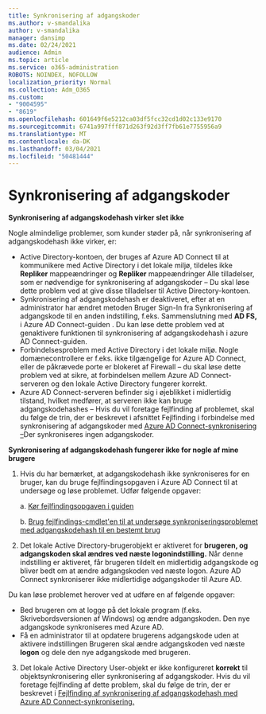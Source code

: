```yaml
---
title: Synkronisering af adgangskoder
ms.author: v-smandalika
author: v-smandalika
manager: dansimp
ms.date: 02/24/2021
audience: Admin
ms.topic: article
ms.service: o365-administration
ROBOTS: NOINDEX, NOFOLLOW
localization_priority: Normal
ms.collection: Adm_O365
ms.custom:
- "9004595"
- "8619"
ms.openlocfilehash: 601649f6e5212ca03df5fcc32cd1d02c133e9170
ms.sourcegitcommit: 6741a997fff871d263f92d3ff7fb61e7755956a9
ms.translationtype: MT
ms.contentlocale: da-DK
ms.lasthandoff: 03/04/2021
ms.locfileid: "50481444"
---
```

# <a name="password-synchronization"></a>Synkronisering af adgangskoder

**Synkronisering af adgangskodehash virker slet ikke**

Nogle almindelige problemer, som kunder støder på, når synkronisering af adgangskodehash ikke virker, er:

- Active Directory-kontoen, der bruges af Azure AD Connect til at kommunikere med Active Directory i det lokale miljø, tildeles ikke **Repliker** mappeændringer og **Repliker** mappeændringer Alle tilladelser, som er nødvendige for synkronisering af adgangskoder – Du skal løse dette problem ved at give disse tilladelser til Active Directory-kontoen.
- Synkronisering af adgangskodehash er deaktiveret, efter  at en administrator har ændret metoden Bruger Sign-In fra Synkronisering af adgangskode til en anden  indstilling, f.eks. Sammenslutning med **AD FS,** i Azure AD Connect-guiden . Du kan løse dette problem ved at genaktivere funktionen til synkronisering af adgangskodehash i azure AD Connect-guiden.
- Forbindelsesproblem med Active Directory i det lokale miljø. Nogle domænecontrollere er f.eks. ikke tilgængelige [](https://docs.microsoft.com/azure/active-directory/hybrid/reference-connect-ports) for Azure AD Connect, eller de påkrævede porte er blokeret af Firewall – du skal løse dette problem ved at sikre, at forbindelsen mellem Azure AD Connect-serveren og den lokale Active Directory fungerer korrekt.
- Azure AD Connect-serveren befinder sig i øjeblikket i midlertidig tilstand, hvilket medfører, at serveren ikke kan bruge adgangskodehashes – Hvis du vil foretage fejlfinding af problemet, skal du følge de trin, der er beskrevet i afsnittet Fejlfinding i forbindelse med synkronisering af adgangskoder med [Azure AD Connect-synkronisering –](https://docs.microsoft.com/azure/active-directory/hybrid/tshoot-connect-password-hash-synchronization)Der synkroniseres ingen adgangskoder.

**Synkronisering af adgangskodehash fungerer ikke for nogle af mine brugere**

1. Hvis du har bemærket, at adgangskodehash ikke  synkroniseres for en bruger, kan du bruge fejlfindingsopgaven i Azure AD Connect til at undersøge og løse problemet. Udfør følgende opgaver:

    a. [Kør fejlfindingsopgaven i guiden](https://docs.microsoft.com/azure/active-directory/hybrid/tshoot-connect-objectsync)

    b. [Brug fejlfindings-cmdlet'en til at undersøge synkroniseringsproblemet med adgangskodehash til en bestemt brug](https://docs.microsoft.com/azure/active-directory/hybrid/tshoot-connect-password-hash-synchronization)

2. Det lokale Active Directory-brugerobjekt er aktiveret for **brugeren, og adgangskoden skal ændres ved næste logonindstilling.** Når denne indstilling er aktiveret, får brugeren tildelt en midlertidig adgangskode og bliver bedt om at ændre adgangskoden ved næste logon. Azure AD Connect synkroniserer ikke midlertidige adgangskoder til Azure AD.

Du kan løse problemet herover ved at udføre en af følgende opgaver:

- Bed brugeren om at logge på det lokale program (f.eks. Skrivebordsversionen af Windows) og ændre adgangskoden. Den nye adgangskode synkroniseres med Azure AD.
- Få en administrator til at opdatere brugerens adgangskode uden at aktivere indstillingen Brugeren skal ændre adgangskoden ved næste **logon** og dele den nye adgangskode med brugeren.

3. Det lokale Active Directory User-objekt er ikke konfigureret **korrekt** til objektsynkronisering eller synkronisering af adgangskoder. Hvis du vil foretage fejlfinding af dette problem, skal du følge de trin, der er beskrevet i [Fejlfinding af synkronisering af adgangskodehash med Azure AD Connect-synkronisering.](https://docs.microsoft.com/azure/active-directory/hybrid/tshoot-connect-password-hash-synchronization)







